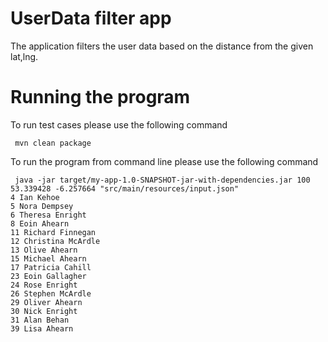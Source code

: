 # UserData filter app
  The application filters the user data based on the distance from the given lat,lng. 

# Running the program
  To run test cases please use the following command 
```
 mvn clean package
```

To run the program from command line please use the following command
```
 java -jar target/my-app-1.0-SNAPSHOT-jar-with-dependencies.jar 100 53.339428 -6.257664 "src/main/resources/input.json"
4 Ian Kehoe
5 Nora Dempsey
6 Theresa Enright
8 Eoin Ahearn
11 Richard Finnegan
12 Christina McArdle
13 Olive Ahearn
15 Michael Ahearn
17 Patricia Cahill
23 Eoin Gallagher
24 Rose Enright
26 Stephen McArdle
29 Oliver Ahearn
30 Nick Enright
31 Alan Behan
39 Lisa Ahearn
```
